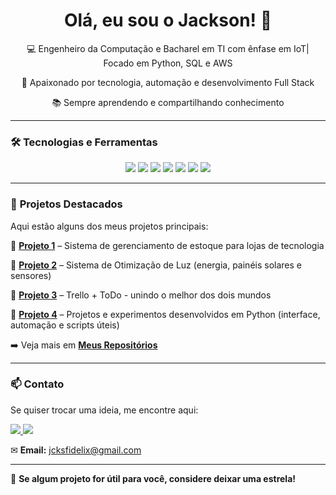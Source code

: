 <h1 align="center">Olá, eu sou o Jackson! 👋</h1>

<p align="center">💻 Engenheiro da Computação e Bacharel em TI com ênfase em IoT| Focado em Python, SQL e AWS</p>  
<p align="center">🚀 Apaixonado por tecnologia, automação e desenvolvimento Full Stack</p> 
<p align="center">📚 Sempre aprendendo e compartilhando conhecimento</p> 


---

### 🛠 **Tecnologias e Ferramentas**
<div align="center">
  <img src="https://img.shields.io/badge/-Python-3776AB?style=flat&logo=python&logoColor=white" />
  <img src="https://img.shields.io/badge/-AWS-FF9900?style=flat&logo=amazon-aws&logoColor=white" />
  <img src="https://img.shields.io/badge/-SQL-4479A1?style=flat&logo=mysql&logoColor=white" />
  <img src="https://img.shields.io/badge/-HTML5-E34F26?style=flat&logo=html5&logoColor=white" />
  <img src="https://img.shields.io/badge/-CSS3-1572B6?style=flat&logo=css3&logoColor=white" />
  <img src="https://img.shields.io/badge/-JavaScript-F7DF1E?style=flat&logo=javascript&logoColor=black" />
  <img src="https://img.shields.io/badge/-GitHub-181717?style=flat&logo=github&logoColor=white" />
</div>

---

### 🚀 **Projetos Destacados**
Aqui estão alguns dos meus projetos principais:

🔹 [**Projeto 1**](https://github.com/jackson-fidelix/jack-tech-store) – Sistema de gerenciamento de estoque para lojas de tecnologia 

🔹 [**Projeto 2**](https://github.com/jackson-fidelix/projeto-integrador-VI) – Sistema de Otimização de Luz (energia, painéis solares e sensores) 

🔹 [**Projeto 3**](https://github.com/jackson-fidelix/to-do-list-javascript) – Trello + ToDo - unindo o melhor dos dois mundos

🔹 [**Projeto 4**](https://github.com/jackson-fidelix/python-lab) – Projetos e experimentos desenvolvidos em Python (interface, automação e scripts úteis)

➡️ Veja mais em [**Meus Repositórios**](https://github.com/jackson-fidelix?tab=repositories)  

---

### 📫 **Contato**
Se quiser trocar uma ideia, me encontre aqui:  

<a href="https://www.linkedin.com/in/jackson-fidelix-a3b063229" target="_blank">
  <img src="https://img.shields.io/badge/-LinkedIn-0077B5?style=flat&logo=linkedin&logoColor=white">
</a>

<a href="https://www.instagram.com/_jack__tech" target="_blank">
  <img src="https://img.shields.io/badge/-Instagram-E4405F?style=flat&logo=instagram&logoColor=white">
</a>

✉ **Email:** jcksfidelix@gmail.com  

---

🌱 **Se algum projeto for útil para você, considere deixar uma estrela!**  

<!--
**jackson-fidelix/jackson-fidelix** is a ✨ _special_ ✨ repository because its `README.md` (this file) appears on your GitHub profile.

Here are some ideas to get you started:

- 🔭 I’m currently working on ...
- 🌱 I’m currently learning ...
- 👯 I’m looking to collaborate on ...
- 🤔 I’m looking for help with ...
- 💬 Ask me about ...
- 📫 How to reach me: ...
- 😄 Pronouns: ...
- ⚡ Fun fact: ...
-->
